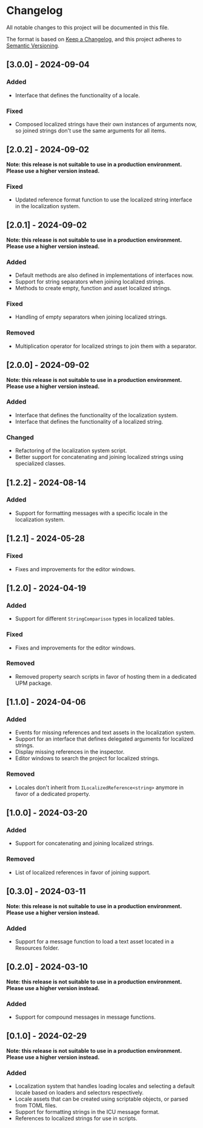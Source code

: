 # Changelog

All notable changes to this project will be documented in this file.

The format is based on [Keep a Changelog](https://keepachangelog.com/en/1.1.0/),
and this project adheres to [Semantic Versioning](https://semver.org/spec/v2.0.0.html).

## [3.0.0] - 2024-09-04

### Added

- Interface that defines the functionality of a locale.

### Fixed

- Composed localized strings have their own instances of arguments now, so joined strings don't use the same arguments for all items.

## [2.0.2] - 2024-09-02

**Note: this release is not suitable to use in a production environment. Please use a higher version instead.**

### Fixed

- Updated reference format function to use the localized string interface in the localization system.

## [2.0.1] - 2024-09-02

**Note: this release is not suitable to use in a production environment. Please use a higher version instead.**

### Added

- Default methods are also defined in implementations of interfaces now.
- Support for string separators when joining localized strings.
- Methods to create empty, function and asset localized strings.

### Fixed

- Handling of empty separators when joining localized strings.

### Removed

- Multiplication operator for localized strings to join them with a separator.

## [2.0.0] - 2024-09-02

**Note: this release is not suitable to use in a production environment. Please use a higher version instead.**

### Added

- Interface that defines the functionality of the localization system.
- Interface that defines the functionality of a localized string.

### Changed

- Refactoring of the localization system script.
- Better support for concatenating and joining localized strings using specialized classes.

## [1.2.2] - 2024-08-14

### Added

- Support for formatting messages with a specific locale in the localization system.

## [1.2.1] - 2024-05-28

### Fixed

- Fixes and improvements for the editor windows.

## [1.2.0] - 2024-04-19

### Added

- Support for different `StringComparison` types in localized tables.

### Fixed

- Fixes and improvements for the editor windows.

### Removed

- Removed property search scripts in favor of hosting them in a dedicated UPM package.

## [1.1.0] - 2024-04-06

### Added

- Events for missing references and text assets in the localization system.
- Support for an interface that defines delegated arguments for localized strings.
- Display missing references in the inspector.
- Editor windows to search the project for localized strings.

### Removed

- Locales don't inherit from `ILocalizedReference<string>` anymore in favor of a dedicated property.

## [1.0.0] - 2024-03-20

### Added

- Support for concatenating and joining localized strings.

### Removed

- List of localized references in favor of joining support.

## [0.3.0] - 2024-03-11

**Note: this release is not suitable to use in a production environment. Please use a higher version instead.**

### Added

- Support for a message function to load a text asset located in a Resources folder.

## [0.2.0] - 2024-03-10

**Note: this release is not suitable to use in a production environment. Please use a higher version instead.**

### Added

- Support for compound messages in message functions.

## [0.1.0] - 2024-02-29

**Note: this release is not suitable to use in a production environment. Please use a higher version instead.**

### Added

- Localization system that handles loading locales and selecting a default locale based on loaders and selectors respectively.
- Locale assets that can be created using scriptable objects, or parsed from TOML files.
- Support for formatting strings in the ICU message format.
- References to localized strings for use in scripts.